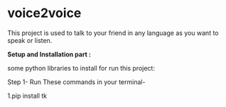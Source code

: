# voice2voice
This project is used to talk to your friend in any language as you want to speak or listen.

**Setup and Installation part :**

some python libraries to install for run this project:

Step 1- Run These commands in your terminal-

1.pip install tk



